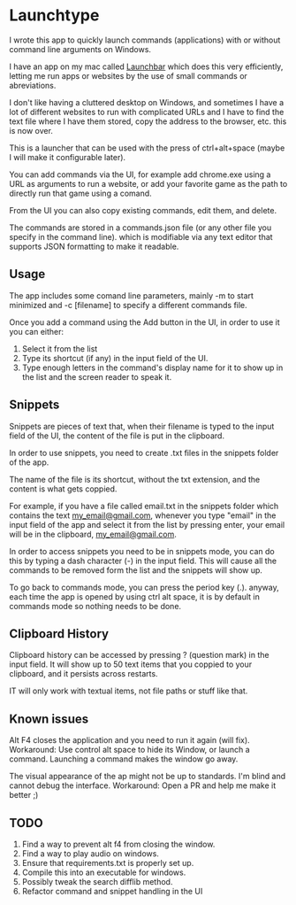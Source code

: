 # Launchtype

I wrote this app to quickly launch commands (applications) with or without command line arguments on Windows.

I have an app on my mac called [Launchbar](https://www.obdev.at/products/launchbar/index.html) which does this very efficiently, letting me run apps or websites by the use of small commands or abreviations.

I don't like having a cluttered desktop on Windows, and sometimes I have a lot of different websites to run with complicated URLs and I have to find the text file where I have them stored, copy the address to the browser, etc. this is now over.

This is a launcher that can be used with the press of ctrl+alt+space (maybe I will make it configurable later).

You can add commands via the UI, for example add chrome.exe using a URL as arguments to run a website, or add your favorite game as the path to directly run that game using a comand.

From the UI you can also copy existing commands, edit them, and delete.

The commands are stored in a commands.json file (or any other file you specify in the command line). which is modifiable via any text editor that supports JSON formatting to make it readable.

## Usage

The app includes some comand line parameters, mainly -m to start minimized and -c [filename] to specify a different commands file.

Once you add a command using the Add button in the UI, in order to use it you can either:

1. Select it from the list
2. Type its shortcut (if any) in the input field of the UI.
3. Type enough letters in the command's display name for it to show up in the list and the screen reader to speak it.

## Snippets

Snippets are pieces of text that, when their filename is typed to the input field of the UI, the content  of the file is put in the clipboard.

In order to use snippets, you need to create .txt files in the snippets folder of the app.

The name of the file is its shortcut, without the txt extension, and the content is what gets coppied.

For example, if you have a file called email.txt in the snippets folder which contains the text my_email@gmail.com, whenever you type "email" in the input field of the app and select it from the list by pressing enter, your email will be in the clipboard, my_email@gmail.com.

In order to access snippets you need to be in snippets mode, you can do this by typing a dash character (-) in the input field. This will cause all the commands to be removed form the list and the snippets will show up.

To go back to commands mode, you can press the period key (.). anyway, each time the app is opened by using ctrl alt space, it is by default in commands mode so nothing needs to be done.

## Clipboard History

Clipboard history can be accessed by pressing ? (question mark) in the input field. It will show up to 50 text items that you coppied to your clipboard, and it persists across restarts.

IT will only work with textual items, not file paths or stuff like that.

## Known issues

Alt F4 closes the application and you need to run it again (will fix).
Workaround: Use control alt space to hide its Window, or launch a command. Launching a command makes the window go away.

The visual appearance of the ap might not be up to standards. I'm blind and cannot debug the interface.
Workaround: Open a PR and help me make it better ;)

## TODO

 1. Find a way to prevent alt f4 from closing the window.
 2. Find a way to play audio on windows.
 3. Ensure that requirements.txt is properly set up.
 4. Compile this into an executable for windows.
 5. Possibly tweak the search difflib method.
 6. Refactor command and snippet handling in the UI
